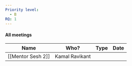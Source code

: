 ```yaml
---
Priority level:
  - B
RQ: 1
---
```

#### All meetings

|Name|Who?|Type|Date|
|---|---|---|---|
|[[Mentor Sesh 2]]|Kamal Ravikant|||